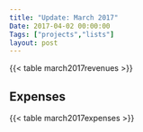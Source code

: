 ```yaml
---
title: "Update: March 2017"
Date: 2017-04-02 00:00:00
Tags: ["projects","lists"]
layout: post
---
```


<p>{{&lt; table march2017revenues &gt;}}</p>


<h2 id="expenses">Expenses</h2>


<p>{{&lt; table march2017expenses &gt;}}</p>
	